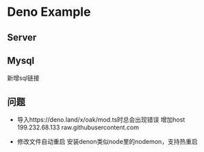 # Deno Example

## Server

## Mysql
新增sql链接

## 问题
 - 导入https://deno.land/x/oak/mod.ts时总会出现错误
 增加host 199.232.68.133 raw.githubusercontent.com
 
 - 修改文件自动重启
 安装denon类似node里的nodemon，支持热重启

